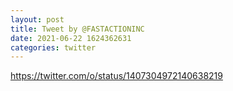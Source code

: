 ```yaml
--- 
layout: post 
title: Tweet by @FASTACTIONINC 
date: 2021-06-22 1624362631 
categories: twitter 
--- 
```

https://twitter.com/o/status/1407304972140638219